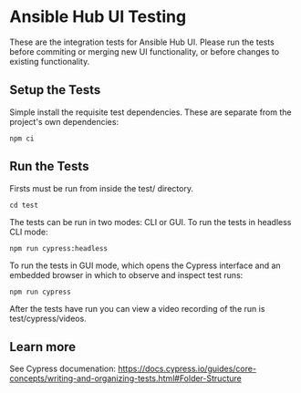 # Ansible Hub UI Testing

These are the integration tests for Ansible Hub UI. Please run the tests before commiting or merging
new UI functionality, or before changes to existing functionality.

## Setup the Tests

Simple install the requisite test dependencies. These are separate from the project's own dependencies:

    npm ci

## Run the Tests

Firsts must be run from inside the test/ directory.

    cd test

The tests can be run in two modes: CLI or GUI. To run the tests in headless CLI mode:

    npm run cypress:headless

To run the tests in GUI mode, which opens the Cypress interface and an embedded browser in which to
observe and inspect test runs:

    npm run cypress

After the tests have run you can view a video recording of the run is test/cypress/videos.

## Learn more

See Cypress documenation:
    https://docs.cypress.io/guides/core-concepts/writing-and-organizing-tests.html#Folder-Structure
